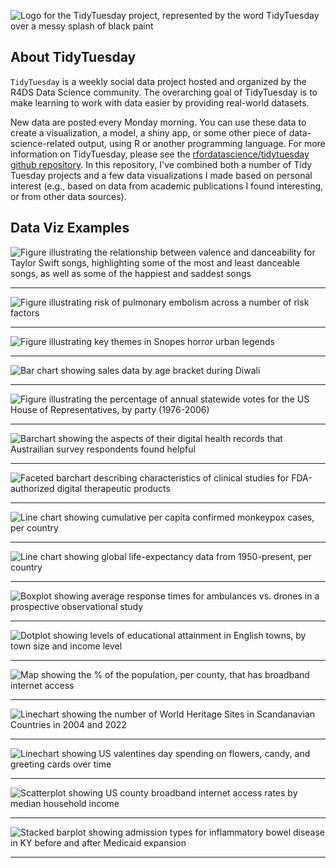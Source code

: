 ![Logo for the TidyTuesday project, represented by the word TidyTuesday over a messy splash of black paint](static/tt_logo.png)

## About TidyTuesday

`TidyTuesday` is a weekly social data project hosted and organized by the R4DS Data Science community. The overarching goal of TidyTuesday is to make learning to work with data easier by providing real-world datasets.

New data are posted every Monday morning. You can use these data to create a visualization, a model, a shiny app, or some other piece of data-science-related output, using R or another programming language. For more information on TidyTuesday, please see the [rfordatascience/tidytuesday github repository](https://github.com/rfordatascience/tidytuesday). In this repository, I've combined both a number of Tidy Tuesday projects and a few data visualizations I made based on personal interest (e.g., based on data from academic publications I found interesting, or from other data sources).


## Data Viz Examples

![Figure illustrating the relationship between valence and danceability for Taylor Swift songs, highlighting some of the most and least danceable songs, as well as some of the happiest and saddest songs](2023/week42_taylorswift/valence_vs_danceability.png)

---

![Figure illustrating risk of pulmonary embolism across a number of risk factors](2023/week43_risk/pe_risk.png)

---

![Figure illustrating key themes in Snopes horror urban legends](2023/week44_horror_legends/scary_snopes.png)

---


![Bar chart showing sales data by age bracket during Diwali](2023/week46_diwali/diwali_stacked_bar.png)

---

![Figure illustrating the percentage of annual statewide votes for the US House of Representatives, by party (1976-2006)](2023/week45_electionresults/pct_votes_by_state.png)

---

![Barchart showing the aspects of their digital health records that Austrailian survey respondents found helpful](2023/otherdata1_digitalhealthtrust/digital_health_interest_overall.png)

---

![Faceted barchart describing characteristics of clinical studies for FDA-authorized digital therapeutic products](2023/otherdata2_pdtauthorizations/RCT_stats.png)

---

![Line chart showing cumulative per capita confirmed monkeypox cases, per country](2023/otherdata3_monkeypox/cumulative_monkeypox.png)

---


![Line chart showing global life-expectancy data from 1950-present, per country](2023/week49_lifeexpectancy/le_line.png)

---

![Boxplot showing average response times for ambulances vs. drones in a prospective observational study](2023/otherdata4_droneaed/drone_box.png)

---

![Dotplot showing levels of educational attainment in English towns, by town size and income level](2024/week4_uk_education/edu_dot.png)

---

![Map showing the % of the population, per county, that has broadband internet access](2024/otherdata5_tidycensus/broadband.png)

---

![Linechart showing the number of World Heritage Sites in Scandanavian Countries in 2004 and 2022](2024/week6_heritage_sites/heritage_lines.png)

---
![Linechart showing US valentines day spending on flowers, candy, and greeting cards over time](2024/week7_valentines/valentines_day_spend.png)

---

![Scatterplot showing US county broadband internet access rates by median household income](2024/otherdata6_income_internet/rural_income_broadband.png)

---

![Stacked barplot showing admission types for inflammatory bowel disease in KY before and after Medicaid expansion](2024/otherdata_8_medicaid/admission_type.png)

---

